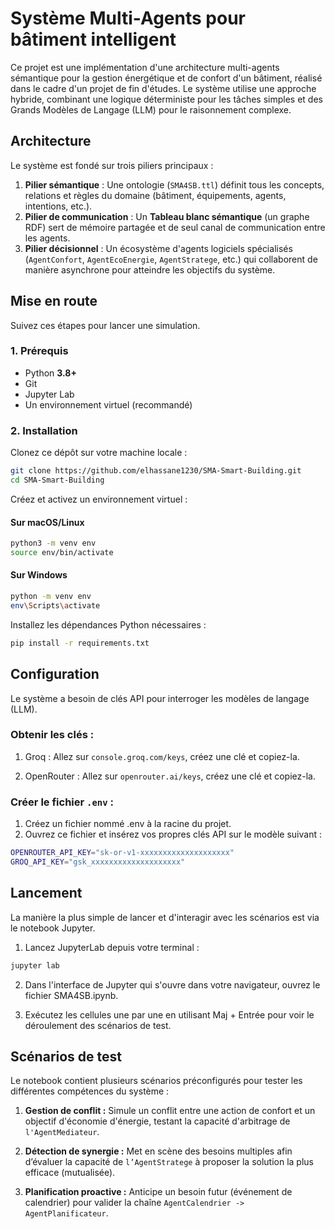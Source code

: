 # Système Multi-Agents pour bâtiment intelligent

Ce projet est une implémentation d'une architecture multi-agents sémantique pour la gestion énergétique et de confort d'un bâtiment, réalisé dans le cadre d'un projet de fin d'études. Le système utilise une approche hybride, combinant une logique déterministe pour les tâches simples et des Grands Modèles de Langage (LLM) pour le raisonnement complexe.

## Architecture

Le système est fondé sur trois piliers principaux :
1.  **Pilier sémantique** : Une ontologie (`SMA4SB.ttl`) définit tous les concepts, relations et règles du domaine (bâtiment, équipements, agents, intentions, etc.).
2.  **Pilier de communication** : Un **Tableau blanc sémantique** (un graphe RDF) sert de mémoire partagée et de seul canal de communication entre les agents.
3.  **Pilier décisionnel** : Un écosystème d'agents logiciels spécialisés (`AgentConfort`, `AgentEcoEnergie`, `AgentStratege`, etc.) qui collaborent de manière asynchrone pour atteindre les objectifs du système.

## Mise en route

Suivez ces étapes pour lancer une simulation.

### 1. Prérequis

* Python **3.8+**
* Git
* Jupyter Lab
* Un environnement virtuel (recommandé)

### 2. Installation

Clonez ce dépôt sur votre machine locale :
```bash
git clone https://github.com/elhassane1230/SMA-Smart-Building.git
cd SMA-Smart-Building
```
Créez et activez un environnement virtuel :
#### Sur macOS/Linux
```bash
python3 -m venv env
source env/bin/activate
```
#### Sur Windows
```bash
python -m venv env
env\Scripts\activate
```
Installez les dépendances Python nécessaires :
```bash
pip install -r requirements.txt
```
## Configuration
Le système a besoin de clés API pour interroger les modèles de langage (LLM).

### Obtenir les clés :

   1. Groq : Allez sur `console.groq.com/keys`, créez une clé et copiez-la.

   2. OpenRouter : Allez sur `openrouter.ai/keys`, créez une clé et copiez-la.
### Créer le fichier `.env` :

1. Créez un fichier nommé .env à la racine du projet.
2. Ouvrez ce fichier et insérez vos propres clés API sur le modèle suivant :
```bash
OPENROUTER_API_KEY="sk-or-v1-xxxxxxxxxxxxxxxxxxxx"
GROQ_API_KEY="gsk_xxxxxxxxxxxxxxxxxxxx"
```
## Lancement
La manière la plus simple de lancer et d'interagir avec les scénarios est via le notebook Jupyter.

1. Lancez JupyterLab depuis votre terminal :
```bash
jupyter lab
```
2. Dans l'interface de Jupyter qui s'ouvre dans votre navigateur, ouvrez le fichier SMA4SB.ipynb.

3. Exécutez les cellules une par une en utilisant Maj + Entrée pour voir le déroulement des scénarios de test.

## Scénarios de test
Le notebook contient plusieurs scénarios préconfigurés pour tester les différentes compétences du système :

1.  **Gestion de conflit :**  Simule un conflit entre une action de confort et un objectif d'économie d'énergie, testant la capacité d'arbitrage de `l'AgentMediateur`.

2.  **Détection de synergie :** Met en scène des besoins multiples afin d’évaluer la capacité de `l’AgentStratege` à proposer la solution la plus efficace (mutualisée).

3.  **Planification proactive :** Anticipe un besoin futur (événement de calendrier) pour valider la chaîne `AgentCalendrier -> AgentPlanificateur`.
